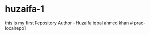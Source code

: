 # huzaifa-1
this is my first Repository 
Author - Huzaifa iqbal ahmed khan
#   p r a c - l o c a l r e p o 1  
 